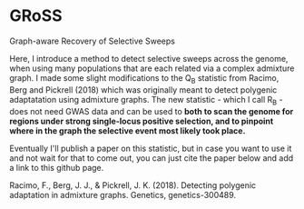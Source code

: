 # GRoSS
Graph-aware Recovery of Selective Sweeps

Here, I introduce a method to detect selective sweeps across the genome, when using many populations that are each related via a complex admixture graph. I made some slight modifications to the Q<sub>B</sub> statistic from Racimo, Berg and Pickrell (2018) which was originally meant to detect polygenic adaptatation using admixture graphs. The new statistic - which I call R<sub>B</sub> - does not need GWAS data and can be used to **both to scan the genome for regions under strong single-locus positive selection, and to pinpoint where in the graph the selective event most likely took place.**

Eventually I'll publish a paper on this statistic, but in case you want to use it and not wait for that to come out, you can just cite the paper below and add a link to this github page.

Racimo, F., Berg, J. J., & Pickrell, J. K. (2018). Detecting polygenic adaptation in admixture graphs. Genetics, genetics-300489.

